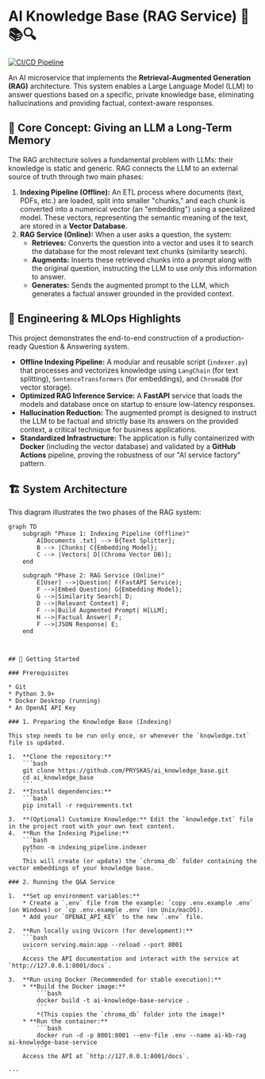 # AI Knowledge Base (RAG Service) 🧠📚🔍

[![CI/CD Pipeline](https://github.com/PRYSKAS/ai_knowledge_base/actions/workflows/ci.yml/badge.svg)](https://github.com/PRYSKAS/ai_knowledge_base/actions)

An AI microservice that implements the **Retrieval-Augmented Generation (RAG)** architecture. This system enables a Large Language Model (LLM) to answer questions based on a specific, private knowledge base, eliminating hallucinations and providing factual, context-aware responses.

## 🧠 Core Concept: Giving an LLM a Long-Term Memory

The RAG architecture solves a fundamental problem with LLMs: their knowledge is static and generic. RAG connects the LLM to an external source of truth through two main phases:

1.  **Indexing Pipeline (Offline):** An ETL process where documents (text, PDFs, etc.) are loaded, split into smaller "chunks," and each chunk is converted into a numerical vector (an "embedding") using a specialized model. These vectors, representing the semantic meaning of the text, are stored in a **Vector Database**.
2.  **RAG Service (Online):** When a user asks a question, the system:
    * **Retrieves:** Converts the question into a vector and uses it to search the database for the most relevant text chunks (similarity search).
    * **Augments:** Inserts these retrieved chunks into a prompt along with the original question, instructing the LLM to use *only* this information to answer.
    * **Generates:** Sends the augmented prompt to the LLM, which generates a factual answer grounded in the provided context.

## 🚀 Engineering & MLOps Highlights

This project demonstrates the end-to-end construction of a production-ready Question & Answering system.

* **Offline Indexing Pipeline:** A modular and reusable script (`indexer.py`) that processes and vectorizes knowledge using `LangChain` (for text splitting), `SentenceTransformers` (for embeddings), and `ChromaDB` (for vector storage).
* **Optimized RAG Inference Service:** A **FastAPI** service that loads the models and database once on startup to ensure low-latency responses.
* **Hallucination Reduction:** The augmented prompt is designed to instruct the LLM to be factual and strictly base its answers on the provided context, a critical technique for business applications.
* **Standardized Infrastructure:** The application is fully containerized with **Docker** (including the vector database) and validated by a **GitHub Actions** pipeline, proving the robustness of our "AI service factory" pattern.

## 🏗️ System Architecture

This diagram illustrates the two phases of the RAG system:

```mermaid
graph TD
    subgraph "Phase 1: Indexing Pipeline (Offline)"
        A[Documents .txt] --> B{Text Splitter};
        B --> |Chunks| C{Embedding Model};
        C --> |Vectors| D[(Chroma Vector DB)];
    end

    subgraph "Phase 2: RAG Service (Online)"
        E[User] -->|Question| F(FastAPI Service);
        F -->|Embed Question| G{Embedding Model};
        G -->|Similarity Search| D;
        D -->|Relevant Context| F;
        F -->|Build Augmented Prompt| H[LLM];
        H -->|Factual Answer| F;
        F -->|JSON Response| E;
    end



## 🏁 Getting Started

### Prerequisites

* Git
* Python 3.9+
* Docker Desktop (running)
* An OpenAI API Key

### 1. Preparing the Knowledge Base (Indexing)

This step needs to be run only once, or whenever the `knowledge.txt` file is updated.

1.  **Clone the repository:**
    ```bash
    git clone https://github.com/PRYSKAS/ai_knowledge_base.git
    cd ai_knowledge_base
    ```
2.  **Install dependencies:**
    ```bash
    pip install -r requirements.txt
    ```
3.  **(Optional) Customize Knowledge:** Edit the `knowledge.txt` file in the project root with your own text content.
4.  **Run the Indexing Pipeline:**
    ```bash
    python -m indexing_pipeline.indexer
    ```
    This will create (or update) the `chroma_db` folder containing the vector embeddings of your knowledge base.

### 2. Running the Q&A Service

1.  **Set up environment variables:**
    * Create a `.env` file from the example: `copy .env.example .env` (on Windows) or `cp .env.example .env` (on Unix/macOS).
    * Add your `OPENAI_API_KEY` to the new `.env` file.

2.  **Run locally using Uvicorn (for development):**
    ```bash
    uvicorn serving.main:app --reload --port 8001
    ```
    Access the API documentation and interact with the service at `http://127.0.0.1:8001/docs`.

3.  **Run using Docker (Recommended for stable execution):**
    * **Build the Docker image:**
        ```bash
        docker build -t ai-knowledge-base-service .
        ```
        *(This copies the `chroma_db` folder into the image)*
    * **Run the container:**
        ```bash
        docker run -d -p 8001:8001 --env-file .env --name ai-kb-rag ai-knowledge-base-service
        ```
    Access the API at `http://127.0.0.1:8001/docs`.

---